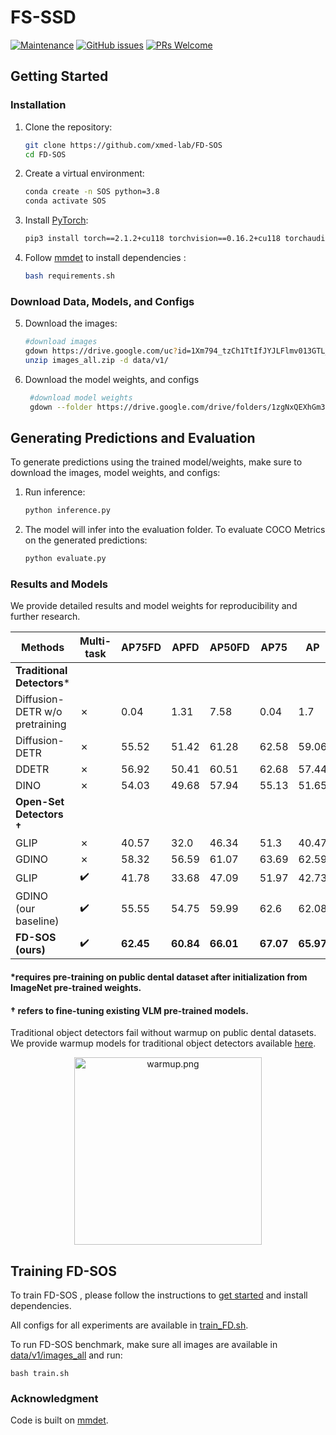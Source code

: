 # FS-SSD
[![Maintenance](https://img.shields.io/badge/Maintained%3F-yes-green.svg)](https://github.com/mindgarage-shan/transformer_object_detection_survey/graphs/commit-activity)
[![GitHub issues](https://img.shields.io/github/issues/mindgarage-shan/transformer_object_detection_survey)](https://gitHub.com/mindgarage-shan/transformer_object_detection_survey/issues/)
[![PRs Welcome](https://img.shields.io/badge/PRs-welcome-brightgreen.svg?style=flat-square)](http://makeapullrequest.com)
## Getting Started

### Installation
1. Clone the repository:
    ```sh
    git clone https://github.com/xmed-lab/FD-SOS
    cd FD-SOS
    ```

2. Create a virtual environment:
    ```sh
    conda create -n SOS python=3.8
    conda activate SOS
    ```

3. Install [PyTorch](https://pytorch.org/get-started/locally/):
    ```sh
    pip3 install torch==2.1.2+cu118 torchvision==0.16.2+cu118 torchaudio==2.1.2+cu118 --index-url https://download.pytorch.org/whl/cu118
    ```

4. Follow [mmdet](https://mmdetection.readthedocs.io/en/latest/get_started.html) to install dependencies :
    ```sh
   bash requirements.sh
    ```

### Download Data, Models, and Configs

5. Download the images:
    ```sh
    #download images
    gdown https://drive.google.com/uc?id=1Xm794_tzCh1TtIfJYJLFlmv013GTL_Uh
    unzip images_all.zip -d data/v1/
   ```
6. Download the model weights, and configs
   ```sh
    #download model weights
    gdown --folder https://drive.google.com/drive/folders/1zgNxQEXhGm3FTIQAKqkYd3YH0O5SHhm_
    ```


## Generating Predictions and Evaluation

To generate predictions using the trained model/weights, make sure to download the images, model weights, and configs:


1. Run inference:
    ```sh
    python inference.py
    ```

2. The model will infer into the evaluation folder. To evaluate COCO Metrics on the generated predictions:
    ```sh
    python evaluate.py
    ```

### Results and Models


We provide detailed results and model weights for reproducibility and further research.

| Methods                       | Multi-task | AP75FD    | APFD      | AP50FD    | AP75      | AP        | AP50      | Model Weights |
|-------------------------------|------------|-----------|-----------|-----------|-----------|-----------|-----------|--------------|
| **Traditional Detectors***    |            |           |           |           |           |           |           |              |
| Diffusion-DETR w/o pretraining | ✗          | 0.04      | 1.31      | 7.58      | 0.04      | 1.7       | 8.85      | [Download](https://drive.google.com/drive/folders/1l9EsF5x8QTV3x0QT6yKeBpAAkR8fIiqH?usp=drive_link) |
| Diffusion-DETR                | ✗          | 55.52     | 51.42     | 61.28     | 62.58     | 59.06     | 66.37     | [Download](https://drive.google.com/drive/folders/1wtbbvAHTwpmRHfyMjc2xuYbBAqvHrY7L?usp=drive_link) |
| DDETR                         | ✗          | 56.92     | 50.41     | 60.51     | 62.68     | 57.44     | 65.48     | [Download](https://drive.google.com/drive/folders/1lWdPoUGe5HQvq5eU4SPCPnXLCf47pqwD?usp=drive_link) |
| DINO                          | ✗          | 54.03     | 49.68     | 57.94     | 55.13     | 51.65     | 57.65     | [Download](https://drive.google.com/drive/folders/1yuxNT8OQefXn7fmcY6P7yvWgNY5pPRz3?usp=drive_link) |
| **Open-Set Detectors †**      |            |           |           |           |           |           |           |              |
| GLIP                          | ✗          | 40.57     | 32.0      | 46.34     | 51.3      | 40.47     | 55.85     | [Download](https://drive.google.com/drive/folders/1sqnFCCi9mWEBcGhUw1flZUwCz8Y70efO?usp=drive_link) |
| GDINO                         | ✗          | 58.32     | 56.59     | 61.07     | 63.69     | 62.59     | 65.89     | [Download](https://drive.google.com/drive/folders/1dnZ010Yo-Xix1Pd56beTPaIfopSpUfVb?usp=drive_link) |
| GLIP                          | ✔️         | 41.78     | 33.68     | 47.09     | 51.97     | 42.73     | 56.7      | [Download](https://drive.google.com/drive/folders/1cZWXUyxbvhJhiikW8srecyOyhMYAmEOA?usp=sharing) |
| GDINO (our baseline)          | ✔️         | 55.55     | 54.75     | 59.99     | 62.6      | 62.08     | 65.81     | [Download](https://drive.google.com/drive/folders/1wiwm1j90HTiriB5UX4gwFRN4_In679FL?usp=sharing) |
| **FD-SOS (ours)**             | ✔️         | **62.45** | **60.84** | **66.01** | **67.07** | **65.97** | **69.67** | [Download](https://drive.google.com/drive/folders/1tY1yDnCE3AA7crXGiHNBN5fGb-zi4XVN?usp=drive_link) |

#### *requires pre-training on public dental dataset after initialization from ImageNet pre-trained weights.
#### † refers to fine-tuning existing VLM pre-trained models.

Traditional object detectors fail without warmup on public dental datasets. We provide warmup models for traditional object detectors available [here]().

<div style="text-align: center;">
    <img src="graphs/warmup.png" alt="warmup.png" width="300"/>
</div>

## Training FD-SOS

To train FD-SOS , please follow the instructions to [get started](#getting-started
) and install dependencies.



All configs for all experiments are available in [train_FD.sh](train_FD.sh).

To run FD-SOS benchmark, make sure all images are available in [data/v1/images_all](data/v1/images_all) and run:
```
bash train.sh
```

### Acknowledgment
Code is built on [mmdet](https://mmdetection.readthedocs.io/en/latest/get_started.html).


